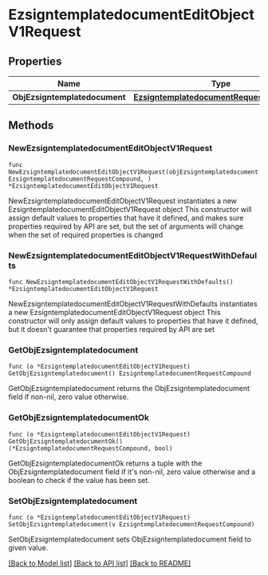 # EzsigntemplatedocumentEditObjectV1Request

## Properties

Name | Type | Description | Notes
------------ | ------------- | ------------- | -------------
**ObjEzsigntemplatedocument** | [**EzsigntemplatedocumentRequestCompound**](EzsigntemplatedocumentRequestCompound.md) |  | 

## Methods

### NewEzsigntemplatedocumentEditObjectV1Request

`func NewEzsigntemplatedocumentEditObjectV1Request(objEzsigntemplatedocument EzsigntemplatedocumentRequestCompound, ) *EzsigntemplatedocumentEditObjectV1Request`

NewEzsigntemplatedocumentEditObjectV1Request instantiates a new EzsigntemplatedocumentEditObjectV1Request object
This constructor will assign default values to properties that have it defined,
and makes sure properties required by API are set, but the set of arguments
will change when the set of required properties is changed

### NewEzsigntemplatedocumentEditObjectV1RequestWithDefaults

`func NewEzsigntemplatedocumentEditObjectV1RequestWithDefaults() *EzsigntemplatedocumentEditObjectV1Request`

NewEzsigntemplatedocumentEditObjectV1RequestWithDefaults instantiates a new EzsigntemplatedocumentEditObjectV1Request object
This constructor will only assign default values to properties that have it defined,
but it doesn't guarantee that properties required by API are set

### GetObjEzsigntemplatedocument

`func (o *EzsigntemplatedocumentEditObjectV1Request) GetObjEzsigntemplatedocument() EzsigntemplatedocumentRequestCompound`

GetObjEzsigntemplatedocument returns the ObjEzsigntemplatedocument field if non-nil, zero value otherwise.

### GetObjEzsigntemplatedocumentOk

`func (o *EzsigntemplatedocumentEditObjectV1Request) GetObjEzsigntemplatedocumentOk() (*EzsigntemplatedocumentRequestCompound, bool)`

GetObjEzsigntemplatedocumentOk returns a tuple with the ObjEzsigntemplatedocument field if it's non-nil, zero value otherwise
and a boolean to check if the value has been set.

### SetObjEzsigntemplatedocument

`func (o *EzsigntemplatedocumentEditObjectV1Request) SetObjEzsigntemplatedocument(v EzsigntemplatedocumentRequestCompound)`

SetObjEzsigntemplatedocument sets ObjEzsigntemplatedocument field to given value.



[[Back to Model list]](../README.md#documentation-for-models) [[Back to API list]](../README.md#documentation-for-api-endpoints) [[Back to README]](../README.md)


